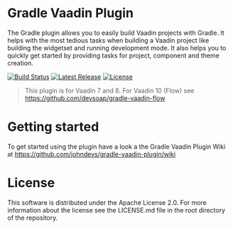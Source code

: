 # Gradle Vaadin Plugin
The Gradle plugin allows you to easily build Vaadin projects with Gradle. It helps with the most tedious tasks when 
building a Vaadin project like building the widgetset and running development mode. It also helps you to quickly get 
started by providing tasks for project, component and theme creation.


[![Build Status](https://travis-ci.org/johndevs/gradle-vaadin-plugin.png?branch=master)](https://travis-ci.org/johndevs/gradle-vaadin-plugin)
[![Latest Release](https://img.shields.io/github/release/johndevs/gradle-vaadin-plugin.svg)](https://plugins.gradle.org/plugin/com.devsoap.plugin.vaadin)
[![License](https://img.shields.io/github/license/johndevs/gradle-vaadin-plugin.svg)](https://github.com/johndevs/gradle-vaadin-plugin/blob/master/LICENSE)

> This plugin is for Vaadin 7 and 8. For Vaadin 10 (Flow) see https://github.com/devsoap/gradle-vaadin-flow


# Getting started
To get started using the plugin have a look a the Gradle Vaadin Plugin Wiki at https://github.com/johndevs/gradle-vaadin-plugin/wiki

# License
This software is distributed under the Apache License 2.0. For more information about the license see the LICENSE.md file 
in the root directory of the repository.
